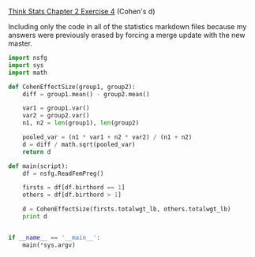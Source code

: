 [Think Stats Chapter 2 Exercise 4](http://greenteapress.com/thinkstats2/html/thinkstats2003.html#toc24) (Cohen's d)

Including only the code in all of the statistics markdown files because my answers were previously erased by forcing a merge update with the new master. 

```python
import nsfg
import sys
import math

def CohenEffectSize(group1, group2):
    diff = group1.mean() - group2.mean()

    var1 = group1.var()
    var2 = group2.var()
    n1, n2 = len(group1), len(group2)

    pooled_var = (n1 * var1 + n2 * var2) / (n1 + n2)
    d = diff / math.sqrt(pooled_var)
    return d

def main(script):
    df = nsfg.ReadFemPreg()

    firsts = df[df.birthord == 1]
    others = df[df.birthord > 1]

    d = CohenEffectSize(firsts.totalwgt_lb, others.totalwgt_lb)
    print d


if __name__ == '__main__':
    main(*sys.argv)
```
